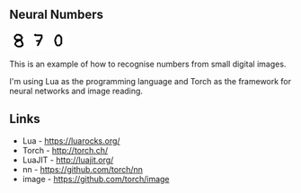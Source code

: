 
## Neural Numbers

![Sample](img/learning/8_5.png) ![Sample](img/learning/7_1.png)  ![Sample](img/learning/0_1.png)

This is an example of how to recognise numbers from small digital images.

I'm using Lua as the programming language and Torch as the framework for neural networks and image reading.

## Links

- Lua - https://luarocks.org/
- Torch - http://torch.ch/
- LuaJIT - http://luajit.org/
- nn - https://github.com/torch/nn
- image - https://github.com/torch/image

